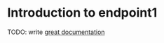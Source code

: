 # Introduction to endpoint1

TODO: write [great documentation](http://jacobian.org/writing/what-to-write/)
